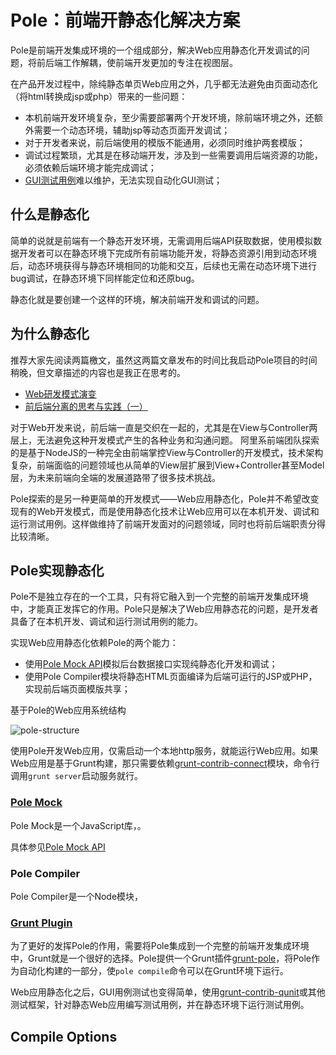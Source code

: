 Pole：前端开静态化解决方案
==========================
Pole是前端开发集成环境的一个组成部分，解决Web应用静态化开发调试的问题，将前后端工作解耦，使前端开发更加的专注在视图层。

在产品开发过程中，除纯静态单页Web应用之外，几乎都无法避免由页面动态化（将html转换成jsp或php）带来的一些问题：
* 本机前端开发环境复杂，至少需要部署两个开发环境，除前端环境之外，还额外需要一个动态环境，辅助jsp等动态页面开发调试；
* 对于开发者来说，前后端使用的模版不能通用，必须同时维护两套模版；
* 调试过程繁琐，尤其是在移动端开发，涉及到一些需要调用后端资源的功能，必须依赖后端环境才能完成调试；
* [GUI测试用例](http://baike.baidu.com/view/5131653.htm)难以维护，无法实现自动化GUI测试；

什么是静态化
------------
简单的说就是前端有一个静态开发环境，无需调用后端API获取数据，使用模拟数据开发者可以在静态环境下完成所有前端功能开发，将静态资源引用到动态环境后，动态环境获得与静态环境相同的功能和交互，后续也无需在动态环境下进行bug调试，在静态环境下同样能定位和还原bug。

静态化就是要创建一个这样的环境，解决前端开发和调试的问题。

为什么静态化
------------
推荐大家先阅读两篇檄文，虽然这两篇文章发布的时间比我启动Pole项目的时间稍晚，但文章描述的内容也是我正在思考的。
* [Web研发模式演变](https://github.com/lifesinger/lifesinger.github.com/issues/184)
* [前后端分离的思考与实践（一）](http://ued.taobao.org/blog/2014/04/full-stack-development-with-nodejs/#comment-12055)

对于Web开发来说，前后端一直是交织在一起的，尤其是在View与Controller两层上，无法避免这种开发模式产生的各种业务和沟通问题。
阿里系前端团队探索的是基于NodeJS的一种完全由前端掌控View与Controller的开发模式，技术架构复杂，前端面临的问题领域也从简单的View层扩展到View+Controller甚至Model层，为未来前端向全端的发展道路带了很多技术挑战。

Pole探索的是另一种更简单的开发模式——Web应用静态化，Pole并不希望改变现有的Web开发模式，而是使用静态化技术让Web应用可以在本机开发、调试和运行测试用例。这样做维持了前端开发面对的问题领域，同时也将前后端职责分得比较清晰。

Pole实现静态化
--------------
Pole不是独立存在的一个工具，只有将它融入到一个完整的前端开发集成环境中，才能真正发挥它的作用。Pole只是解决了Web应用静态花的问题，是开发者具备了在本机开发、调试和运行测试用例的能力。

实现Web应用静态化依赖Pole的两个能力：
* 使用[Pole Mock API](https://github.com/polejs/pole-mock)模拟后台数据接口实现纯静态化开发和调试；
* 使用Pole Compiler模块将静态HTML页面编译为后端可运行的JSP或PHP，实现前后端页面模版共享；

基于Pole的Web应用系统结构

![pole-structure](https://raw.github.com/maxzhang/maxzhang.github.com/master/articles/images/pole-structure.png)

使用Pole开发Web应用，仅需启动一个本地http服务，就能运行Web应用。如果Web应用是基于Grunt构建，那只需要依赖[grunt-contrib-connect](https://github.com/gruntjs/grunt-contrib-connect)模块，命令行调用```grunt server```启动服务就行。

### [Pole Mock](https://github.com/polejs/pole-mock)
Pole Mock是一个JavaScript库，。

具体参见[Pole Mock API](https://github.com/polejs/pole-mock)

### Pole Compiler
Pole Compiler是一个Node模块，

### [Grunt Plugin](https://github.com/polejs/grunt-pole)
为了更好的发挥Pole的作用，需要将Pole集成到一个完整的前端开发集成环境中，Grunt就是一个很好的选择。Pole提供一个Grunt插件[grunt-pole](https://github.com/polejs/grunt-pole)，将Pole作为自动化构建的一部分，使```pole compile```命令可以在Grunt环境下运行。

Web应用静态化之后，GUI用例测试也变得简单，使用[grunt-contrib-qunit](https://github.com/gruntjs/grunt-contrib-qunit)或其他测试框架，针对静态Web应用编写测试用例，并在静态环境下运行测试用例。

Compile Options
---------------



